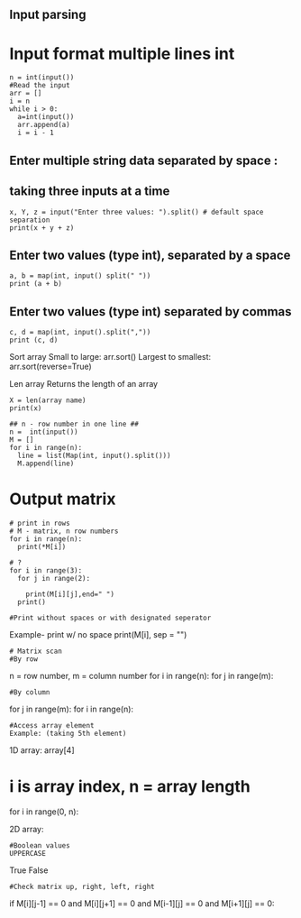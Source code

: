 ## Input parsing ##

# Input format multiple lines int
```
n = int(input())
#Read the input
arr = []
i = n
while i > 0:
  a=int(input())
  arr.append(a)
  i = i - 1
```

## Enter multiple string data separated by space :


## taking three inputs at a time
```
x, Y, z = input("Enter three values: ").split() # default space separation
print(x + y + z)
```

## Enter two values (type int), separated by a space
```
a, b = map(int, input() split(" "))
print (a + b)
```

## Enter two values (type int) separated by commas
```
c, d = map(int, input().split(","))
print (c, d)
```

Sort array
Small to large: arr.sort()
Largest to smallest: arr.sort(reverse=True)

Len array
Returns the length of an array
```
X = len(array name)
print(x)
```

```
## n - row number in one line ##
n =  int(input())
M = []
for i in range(n):
  line = list(Map(int, input().split()))
  M.append(line)
```

# Output matrix
```
# print in rows
# M - matrix, n row numbers
for i in range(n):
  print(*M[i])

# ?
for i in range(3):
  for j in range(2):

    print(M[i][j],end=" ")
  print()

#Print without spaces or with designated seperator
```
Example- print w/ no space
print(M[i], sep = "")
```
# Matrix scan
#By row
```
n = row number, m = column number
for i in range(n):
    for j in range(m):
```
#By column
```
for j in range(m):
  for i in range(n):
```
#Access array element
Example: (taking 5th element)
```
1D array:
array[4]
# i is array index, n = array length
for  i  in range(0, n):

2D array:

```
#Boolean values
UPPERCASE
```
True
False
```
#Check matrix up, right, left, right
```
 if M[i][j-1] == 0 and M[i][j+1] == 0 and M[i-1][j] == 0 and M[i+1][j] == 0:
```
